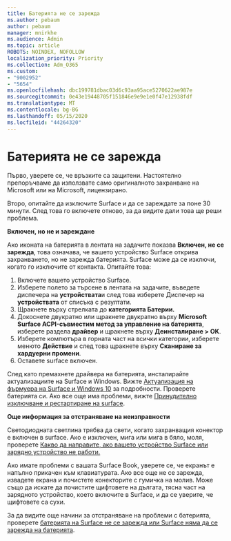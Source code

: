 ```yaml
---
title: Батерията не се зарежда
ms.author: pebaum
author: pebaum
manager: mnirkhe
ms.audience: Admin
ms.topic: article
ROBOTS: NOINDEX, NOFOLLOW
localization_priority: Priority
ms.collection: Adm_O365
ms.custom:
- "9002952"
- "5654"
ms.openlocfilehash: dbc199781dbac03d6c93aa95ace5270622ae987e
ms.sourcegitcommit: 0e43e19448705f151846e9e9e1e0f47e12938fdf
ms.translationtype: MT
ms.contentlocale: bg-BG
ms.lasthandoff: 05/15/2020
ms.locfileid: "44264320"
---
```

# <a name="battery-wont-charge"></a>Батерията не се зарежда

Първо, уверете се, че връзките са защитени. Настоятелно препоръчваме да използвате само оригиналното захранване на Microsoft или на Microsoft, лицензирано.

Второ, опитайте да изключите Surface и да се зареждате за поне 30 минути. След това го включете отново, за да видите дали това ще реши проблема.

**Включен, но не и зареждане**

Ако иконата на батерията в лентата на задачите показва **Включен, не се зарежда**, това означава, че вашето устройство Surface открива захранването, но не зарежда батерията. Surface може да се изключи, когато го изключите от контакта. Опитайте това:

1. Включете вашето устройство Surface.
2. Изберете полето за търсене в лентата на задачите, въведете диспечера на **устройствата**и след това изберете Диспечер на **устройствата** от списъка с резултати.
3. Щракнете върху стрелката до **категорията Батерии.**
4. Докоснете двукратно или щракнете двукратно върху **Microsoft Surface ACPI-съвместим метод за управление на батерията**, изберете раздела **драйвер** и щракнете върху **Деинсталиране > OK**.
5. Изберете компютъра в горната част на всички категории, изберете менюто **Действие** и след това щракнете върху **Сканиране за хардуерни промени**.
6. Оставете surface включен.

След като премахнете драйвера на батерията, инсталирайте актуализациите на Surface и Windows. Вижте [Актуализация на фърмуера на Surface и Windows 10](https://support.microsoft.com/help/4023505) за подробности. Проверете батерията си. Ако все още има проблеми, вижте [Принудително изключване и рестартиране на surface](https://support.microsoft.com/help/4036280/surface-force-a-shut-down-and-restart-your-surface).

**Още информация за отстраняване на неизправности**

Светодиодната светлина трябва да свети, когато захранващия конектор е включен в surface. Ако е изключен, мига или мига в бяло, моля, проверете [Какво да направите, ако вашето устройство Surface или зарядно устройство не работи.](https://support.microsoft.com/help/4484763/surface-fix-issues-with-your-power-supply) 

Ако имате проблеми с вашата Surface Book, уверете се, че екранът е напълно прикачен към клавиатурата. Ако все още не се зарежда, извадете екрана и почистете конекторите с гумичка на молив. Може също да искате да почистите щифтовете на дългата, тясна част на зарядното устройство, което включите в Surface, и да се уверите, че щифтовете са сухи.

За да видите още начини за отстраняване на проблеми с батерията, проверете [батерията на Surface не се зарежда или Surface няма да се зарежда на батерията](https://support.microsoft.com/help/4023536/surface-surface-battery-wont-charge).
